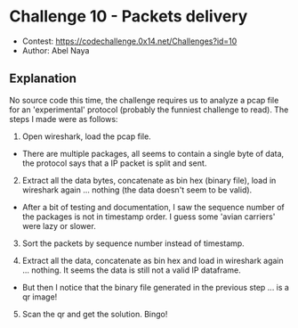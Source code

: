 # Challenge 10 - Packets delivery
- Contest: https://codechallenge.0x14.net/Challenges?id=10
- Author: Abel Naya

## Explanation
No source code this time, the challenge requires us to analyze a pcap file for an 'experimental' protocol (probably the funniest challenge to read). The steps I made were as follows:

1) Open wireshark, load the pcap file.

- There are multiple packages, all seems to contain a single byte of data, the protocol says that a IP packet is split and sent.

2) Extract all the data bytes, concatenate as bin hex (binary file), load in wireshark again ... nothing (the data doesn't seem to be valid).

- After a bit of testing and documentation, I saw the sequence number of the packages is not in timestamp order. I guess some 'avian carriers' were lazy or slower.

3) Sort the packets by sequence number instead of timestamp.

4) Extract all the data, concatenate as bin hex and load in wireshark again ... nothing. It seems the data is still not a valid IP dataframe.

- But then I notice that the binary file generated in the previous step ... is a qr image!

5) Scan the qr and get the solution. Bingo!